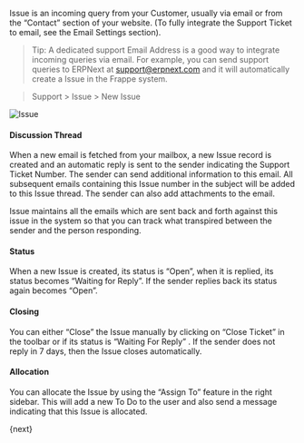 Issue is an incoming query from your Customer, usually via email or
from the “Contact” section of your website. (To fully integrate the Support
Ticket to email, see the Email Settings section).

> Tip: A dedicated support Email Address is a good way to integrate incoming
queries via email. For example, you can send support queries to ERPNext at
support@erpnext.com and it will automatically create a Issue in the
Frappe system.



> Support > Issue > New Issue

<img class="screenshot" alt="Issue" src="{{docs_base_url}}/assets/img/support/issue.png">

#### Discussion Thread

When a new email is fetched from your mailbox, a new Issue record is
created and an automatic reply is sent to the sender indicating the Support
Ticket Number. The sender can send additional information to this email. All
subsequent emails containing this Issue number in the subject will be
added to this Issue thread. The sender can also add attachments to
the email.

Issue maintains all the emails which are sent back and forth against
this issue in the system so that you can track what transpired between the
sender and the person responding.

#### Status

When a new Issue is created, its status is “Open”, when it is
replied, its status becomes “Waiting for Reply”. If the sender replies back
its status again becomes “Open”.

#### Closing

You can either “Close” the Issue manually by clicking on “Close
Ticket” in the toolbar or if its status is “Waiting For Reply” . If the sender
does not reply in 7 days, then the Issue closes automatically.

#### Allocation

You can allocate the Issue by using the “Assign To” feature in the
right sidebar. This will add a new To Do to the user and also send a message
indicating that this Issue is allocated.

{next}
